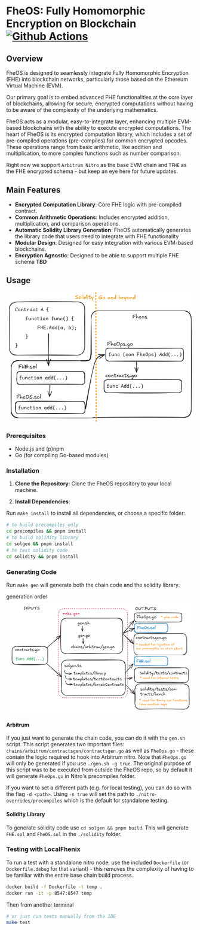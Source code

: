 # FheOS: Fully Homomorphic Encryption on Blockchain [![Github Actions][gha-badge]][gha]

[gha]: https://github.com/fhenixprotocol/fheos/actions
[gha-badge]: https://github.com/fhenixprotocol/fheos/actions/workflows/Test.yml/badge.svg

## Overview

FheOS is designed to seamlessly integrate Fully Homomorphic Encryption (FHE) into blockchain networks, particularly those based on the Ethereum Virtual Machine (EVM). 

Our primary goal is to embed advanced FHE functionalities at the core layer of blockchains, allowing for secure, encrypted computations without having to be aware of the complexity of the underlying mathematics.

FheOS acts as a modular, easy-to-integrate layer, enhancing multiple EVM-based blockchains with the ability to execute encrypted computations. The heart of FheOS is its encrypted computation library, which includes a set of pre-compiled operations (pre-compiles) for common encrypted opcodes. These operations range from basic arithmetic, like addition and multiplication, to more complex functions such as number comparison.

Right now we support `Arbitrum Nitro` as the base EVM chain and `TFHE` as the FHE encrypted schema - but keep an eye here for future updates.

## Main Features

- **Encrypted Computation Library**: Core FHE logic with pre-compiled contract.
- **Common Arithmetic Operations**: Includes encrypted addition, multiplication, and comparison operations.
- **Automatic Solidity Library Generation**: FheOS automatically generates the library code that users need to integrate with FHE functionality
- **Modular Design**: Designed for easy integration with various EVM-based blockchains.
- **Encryption Agnostic**: Designed to be able to support multiple FHE schema **TBD** 
 
## Usage

![call-order](./schemas/call-order.png)

### Prerequisites

- Node.js and (p)npm
- Go (for compiling Go-based modules)

### Installation

1. **Clone the Repository**: Clone the FheOS repository to your local machine.

2. **Install Dependencies**:

Run `make install` to install all dependencies, or choose a specific folder:

 ```bash
 # to build precompiles only
 cd precompiles && pnpm install
 # to build solidity library
 cd solgen && pnpm install
 # to test solidity code
 cd solidity && pnpm install
 ```

### Generating Code

Run `make gen` will generate both the chain code and the solidity library.

generation order
![gen-order](./schemas/gen-order.png)

#### Arbitrum

If you just want to generate the chain code, you can do it with the `gen.sh` script. This script generates two important files: `chains/arbitrum/contractsgen/contractsgen.go` as well as `FheOps.go` - these contain the logic required to hook into Arbitrum nitro.
Note that `FheOps.go` will only be generated if you use `./gen.sh -g true`. The original purpose of this script was to be executed from outside the FheOS repo, so by default it will generate `FheOps.go` in Nitro's precompiles folder.

If you want to set a different path (e.g. for local testing), you can do so with the flag `-d <path>`. Using `-n true` will set the path to `./nitro-overrides/precompiles` which is the default for standalone testing.

#### Solidity Library

To generate solidity code use `cd solgen && pnpm build`. This will generate `FHE.sol` and `FheOS.sol` in the `./solidity` folder.

### Testing with LocalFhenix

To run a test with a standalone nitro node, use the included `Dockerfile` (or `Dockerfile.debug` for that variant) - this removes the complexity of having to be familiar with the entire base chain build process.

```bash
docker build -f Dockerfile -t temp .
docker run -it -p 8547:8547 temp
```

Then from another terminal

```bash
# or just run tests manually from the IDE
make test
```
